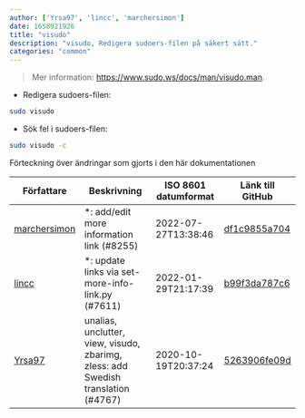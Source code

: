 ```yaml
---
author: ['Yrsa97', 'lincc', 'marchersimon']
date: 1658921926
title: "visudo"
description: "visudo, Redigera sudoers-filen på säkert sätt."
categories: "common"
---
```

> Mer information: <https://www.sudo.ws/docs/man/visudo.man>.

- Redigera sudoers-filen:

```bash
sudo visudo
```

- Sök fel i sudoers-filen:

```bash
sudo visudo -c
```
Förteckning över ändringar som gjorts i den här dokumentationen


Författare | Beskrivning | ISO 8601 datumformat | Länk till GitHub
------|-----|-----|-----
[marchersimon](mailto:50295997+marchersimon@users.noreply.github.com) | *: add/edit more information link (#8255) | 2022-07-27T13:38:46 | [df1c9855a704](https://github.com/tldr-pages/tldr/commit/df1c9855a704f1360748c4b7652f8bca1db3a6c7)
[lincc](mailto:46962923+blueskyson@users.noreply.github.com) | *: update links via set-more-info-link.py (#7611) | 2022-01-29T21:17:39 | [b99f3da787c6](https://github.com/tldr-pages/tldr/commit/b99f3da787c6f43a545b9cb5ebd8265b1367fbc4)
[Yrsa97](mailto:73066391+Yrsa97@users.noreply.github.com) | unalias, unclutter, view, visudo, zbarimg, zless: add Swedish translation (#4767) | 2020-10-19T20:37:24 | [5263906fe09d](https://github.com/tldr-pages/tldr/commit/5263906fe09d18fc470bc171b57d54ef69c24b25)

